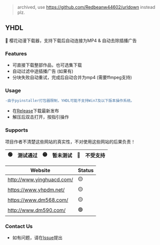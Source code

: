> archived, use https://github.com/Redbeanw44602/urldown instead plz.

## YHDL
🌸 樱花动漫下载器，支持下载后自动连接为MP4 &amp; 自动去除插播广告

### Features
 - 可直接下载整部作品，也可选集下载
 - 自动过滤中途插播广告 (如果有)
 - 分块失败自动重试，完成后自动合并为mp4 (需要ffmpeg支持)
 
### Usage
```diff
-由于pyinstaller打包器限制，YHDL可能不支持Win7及以下版本操作系统。
```
 - 在[Release](https://github.com/Redbeanw44602/YHDL/releases)下载最新发布
 - 解压后双击打开，按指引操作
 
 ### Supports
 项目作者不清楚这些网站的真实性，不对使用这些网站的后果负责！
 
 🟢 | 测试通过 | 🟡 | 暂未测试 | 🔴 | 不受支持
-|-|-|-|-|-
 
 Website | Status
 -|-
 http://www.yinghuacd.com/ | 🟡
 https://www.yhpdm.net/ | 🟡
 https://www.dm568.com/ | 🟡
 http://www.dm590.com/ | 🟢
 
 ### Contact Us
  - 如有问题，请在[Issue](https://github.com/Redbeanw44602/YHDL/issues)提出
 
